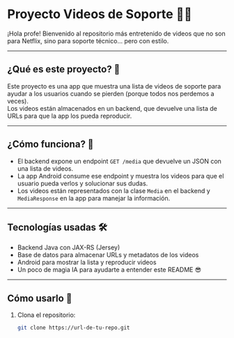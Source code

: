 # Proyecto Videos de Soporte 🎥✨

¡Hola profe! Bienvenido al repositorio más entretenido de videos que no son para Netflix, sino para soporte técnico... pero con estilo.

---

## ¿Qué es este proyecto? 🤔

Este proyecto es una app que muestra una lista de videos de soporte para ayudar a los usuarios cuando se pierden (porque todos nos perdemos a veces).  
Los videos están almacenados en un backend, que devuelve una lista de URLs para que la app los pueda reproducir.

---

## ¿Cómo funciona? 🔧

- El backend expone un endpoint `GET /media` que devuelve un JSON con una lista de videos.  
- La app Android consume ese endpoint y muestra los videos para que el usuario pueda verlos y solucionar sus dudas.  
- Los videos están representados con la clase `Media` en el backend y `MediaResponse` en la app para manejar la información.

---

## Tecnologías usadas 🛠️

- Backend Java con JAX-RS (Jersey)  
- Base de datos para almacenar URLs y metadatos de los videos  
- Android para mostrar la lista y reproducir videos  
- Un poco de magia IA para ayudarte a entender este README 😎

---

## Cómo usarlo 🚀

1. Clona el repositorio:

   ```bash
   git clone https://url-de-tu-repo.git

